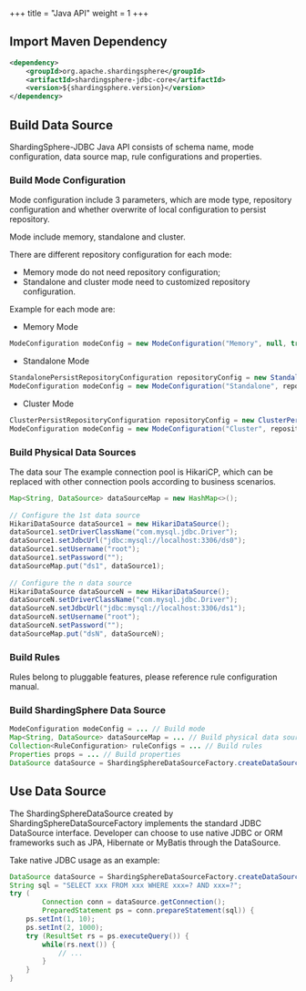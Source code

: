 +++
title = "Java API"
weight = 1
+++

## Import Maven Dependency

```xml
<dependency>
    <groupId>org.apache.shardingsphere</groupId>
    <artifactId>shardingsphere-jdbc-core</artifactId>
    <version>${shardingsphere.version}</version>
</dependency>
```

## Build Data Source

ShardingSphere-JDBC Java API consists of schema name, mode configuration, data source map, rule configurations and properties.

### Build Mode Configuration

Mode configuration include 3 parameters, which are mode type, repository configuration and whether overwrite of local configuration to persist repository.

Mode include memory, standalone and cluster.

There are different repository configuration for each mode:

- Memory mode do not need repository configuration;
- Standalone and cluster mode need to customized repository configuration.

Example for each mode are:

- Memory Mode

```java
ModeConfiguration modeConfig = new ModeConfiguration("Memory", null, true);
```

- Standalone Mode

```java
StandalonePersistRepositoryConfiguration repositoryConfig = new StandalonePersistRepositoryConfiguration("Local", new Properties());
ModeConfiguration modeConfig = new ModeConfiguration("Standalone", repositoryConfig, false);
```

- Cluster Mode

```java
ClusterPersistRepositoryConfiguration repositoryConfig = new ClusterPersistRepositoryConfiguration("ZooKeeper", "my_schema", "localhost:2181", new Properties());
ModeConfiguration modeConfig = new ModeConfiguration("Cluster", repositoryConfig, false);
```

### Build Physical Data Sources

The data sour
The example connection pool is HikariCP, which can be replaced with other connection pools according to business scenarios.

```java
Map<String, DataSource> dataSourceMap = new HashMap<>();
        
// Configure the 1st data source
HikariDataSource dataSource1 = new HikariDataSource();
dataSource1.setDriverClassName("com.mysql.jdbc.Driver");
dataSource1.setJdbcUrl("jdbc:mysql://localhost:3306/ds0");
dataSource1.setUsername("root");
dataSource1.setPassword("");
dataSourceMap.put("ds1", dataSource1);
        
// Configure the n data source
HikariDataSource dataSourceN = new HikariDataSource();
dataSourceN.setDriverClassName("com.mysql.jdbc.Driver");
dataSourceN.setJdbcUrl("jdbc:mysql://localhost:3306/ds1");
dataSourceN.setUsername("root");
dataSourceN.setPassword("");
dataSourceMap.put("dsN", dataSourceN);
```

### Build Rules

Rules belong to pluggable features, please reference rule configuration manual. 

### Build ShardingSphere Data Source

```java
ModeConfiguration modeConfig = ... // Build mode
Map<String, DataSource> dataSourceMap = ... // Build physical data sources
Collection<RuleConfiguration> ruleConfigs = ... // Build rules
Properties props = ... // Build properties
DataSource dataSource = ShardingSphereDataSourceFactory.createDataSource("my_schema", modeConfig, dataSourceMap, ruleConfigs, props);
```

## Use Data Source

The ShardingSphereDataSource created by ShardingSphereDataSourceFactory implements the standard JDBC DataSource interface.
Developer can choose to use native JDBC or ORM frameworks such as JPA, Hibernate or MyBatis through the DataSource.

Take native JDBC usage as an example:

```java
DataSource dataSource = ShardingSphereDataSourceFactory.createDataSource("my_schema", modeConfig, dataSourceMap, ruleConfigs, props);
String sql = "SELECT xxx FROM xxx WHERE xxx=? AND xxx=?";
try (
        Connection conn = dataSource.getConnection();
        PreparedStatement ps = conn.prepareStatement(sql)) {
    ps.setInt(1, 10);
    ps.setInt(2, 1000);
    try (ResultSet rs = ps.executeQuery()) {
        while(rs.next()) {
            // ...
        }
    }
}
```
